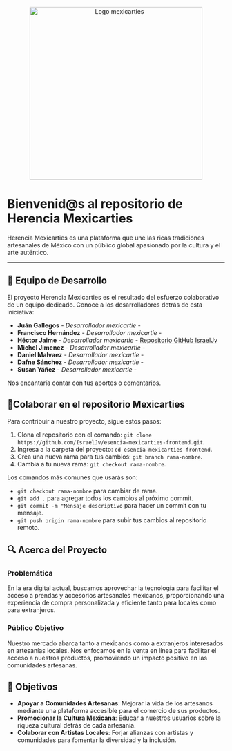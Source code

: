 <p align="center">
  <img src="https://i.imgur.com/KTCBHVk.jpg" alt="Logo mexicarties" width="400" height="auto"/>
</p>

# Bienvenid@s al repositorio de Herencia Mexicarties

Herencia Mexicarties es una plataforma que une las ricas tradiciones artesanales de México con un público global apasionado por la cultura y el arte auténtico.

---

## 🤝 Equipo de Desarrollo
El proyecto Herencia Mexicarties es el resultado del esfuerzo colaborativo de un equipo dedicado. Conoce a los desarrolladores detrás de esta iniciativa:
- **Juán Gallegos** - *Desarrollador mexicartie* - 
- **Francisco Hernández** - *Desarrollador mexicartie* -
- **Héctor Jaime** - *Desarrollador mexicartie* - [Repositorio GitHub IsraelJv](https://github.com/IsraelJv)
- **Michel Jimenez** - *Desarrollador mexicartie* - 
- **Daniel Malvaez** - *Desarrollador mexicartie* - 
- **Dafne Sánchez** - *Desarrollador mexicartie* - 
- **Susan Yáñez** - *Desarrollador mexicartie* - 

Nos encantaría contar con tus aportes o comentarios.

## 🌟Colaborar en el repositorio Mexicarties
Para contribuir a nuestro proyecto, sigue estos pasos:
1. Clona el repositorio con el comando: `git clone https://github.com/IsraelJv/esencia-mexicarties-frontend.git`.
2. Ingresa a la carpeta del proyecto: `cd esencia-mexicarties-frontend`.
3. Crea una nueva rama para tus cambios: `git branch rama-nombre`.
4. Cambia a tu nueva rama: `git checkout rama-nombre`.

Los comandos más comunes que usarás son:
- `git checkout rama-nombre` para cambiar de rama.
- `git add .` para agregar todos los cambios al próximo commit.
- `git commit -m "Mensaje descriptivo` para hacer un commit con tu mensaje.
- `git push origin rama-nombre` para subir tus cambios al repositorio remoto.

## 🔍 Acerca del Proyecto
### Problemática
En la era digital actual, buscamos aprovechar la tecnología para facilitar el acceso a prendas y accesorios artesanales mexicanos, proporcionando una experiencia de compra personalizada y eficiente tanto para locales como para extranjeros.
### Público Objetivo
Nuestro mercado abarca tanto a mexicanos como a extranjeros interesados en artesanías locales. Nos enfocamos en la venta en línea para facilitar el acceso a nuestros productos, promoviendo un impacto positivo en las comunidades artesanas.

## 🎯 Objetivos
- **Apoyar a Comunidades Artesanas**: Mejorar la vida de los artesanos mediante una plataforma accesible para el comercio de sus productos.
- **Promocionar la Cultura Mexicana**: Educar a nuestros usuarios sobre la riqueza cultural detrás de cada artesanía.
- **Colaborar con Artistas Locales**: Forjar alianzas con artistas y comunidades para fomentar la diversidad y la inclusión.


